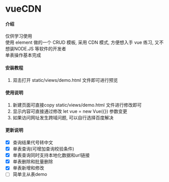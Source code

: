 # vueCDN

#### 介绍
  仅供学习使用  
  使用 element 做的一个 CRUD 模板, 采用 CDN 模式, 方便想入手 vue 练习, 又不想装NODE.JS 等软件的开发者   
  单表操作基本完成

#### 安装教程

1. 双击打开 static/views/demo.html 文件即可进行预览

#### 使用说明

1. 新建页面可直接copy static/views/demo.html 文件进行修改即可
2. 显示内容可直接通过修改 let vue = new Vue({}) 参数变更
3. 如果访问网址发生跨域问题, 可以自行选择百度解决

#### 更新说明
- [x] 查询结果代号转中文
- [x] 单表查询(可增加查询校验条件) 
- [x] 单表查询同时支持本地化数据和url链接
- [x] 单表删除和批量删除
- [x] 单表新增和修改
- [ ] 简单主从表demo
